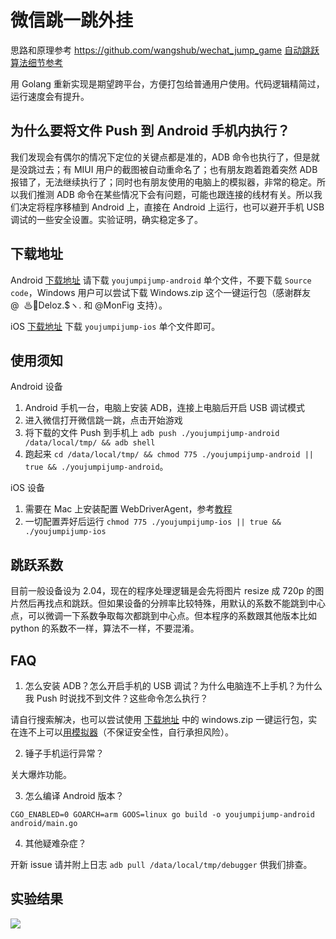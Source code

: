 # 微信跳一跳外挂

思路和原理参考 https://github.com/wangshub/wechat_jump_game [自动跳跃算法细节参考](https://github.com/faceair/wechat_jump_game/blob/master/wechat_jump.py#L50)

用 Golang 重新实现是期望跨平台，方便打包给普通用户使用。代码逻辑精简过，运行速度会有提升。

## 为什么要将文件 Push 到 Android 手机内执行？

我们发现会有偶尔的情况下定位的关键点都是准的，ADB 命令也执行了，但是就是没跳过去；有 MIUI 用户的截图被自动重命名了；也有朋友跑着跑着突然 ADB 报错了，无法继续执行了；同时也有朋友使用的电脑上的模拟器，非常的稳定。所以我们推测 ADB 命令在某些情况下会有问题，可能也跟连接的线材有关。所以我们决定将程序移植到 Android 上，直接在 Android 上运行，也可以避开手机 USB 调试的一些安全设置。实验证明，确实稳定多了。

## 下载地址

Android [下载地址](https://github.com/faceair/youjumpijump/releases/latest) 请下载 `youjumpijump-android` 单个文件，不要下载 `Source code`，Windows 用户可以尝试下载 Windows.zip 这个一键运行包（感谢群友 @  ♨﻿﻿Deloz.$ヽ. 和 @MonFig 支持）。

iOS [下载地址](https://github.com/faceair/youjumpijump/releases/latest) 下载 `youjumpijump-ios` 单个文件即可。

## 使用须知

Android 设备

1. Android 手机一台，电脑上安装 ADB，连接上电脑后开启 USB 调试模式
2. 进入微信打开微信跳一跳，点击开始游戏
3. 将下载的文件 Push 到手机上 `adb push ./youjumpijump-android /data/local/tmp/ && adb shell`
4. 跑起来 `cd /data/local/tmp/ && chmod 775 ./youjumpijump-android || true && ./youjumpijump-android`。

iOS 设备

1. 需要在 Mac 上安装配置 WebDriverAgent，参考[教程](https://testerhome.com/topics/7220)
2. 一切配置弄好后运行 `chmod 775 ./youjumpijump-ios || true && ./youjumpijump-ios`

## 跳跃系数

目前一般设备设为 2.04，现在的程序处理逻辑是会先将图片 resize 成 720p 的图片然后再找点和跳跃。但如果设备的分辨率比较特殊，用默认的系数不能跳到中心点，可以微调一下系数争取每次都跳到中心点。但本程序的系数跟其他版本比如 python 的系数不一样，算法不一样，不要混淆。

## FAQ

1. 怎么安装 ADB？怎么开启手机的 USB 调试？为什么电脑连不上手机？为什么我 Push 时说找不到文件？这些命令怎么执行？

请自行搜索解决，也可以尝试使用 [下载地址](https://github.com/faceair/youjumpijump/releases/latest) 中的 windows.zip 一键运行包，实在连不上可以[用模拟器](https://github.com/wangshub/wechat_jump_game/tree/master/%E6%96%B0%E6%89%8B%E5%B0%8F%E7%99%BD%E8%AF%B7%E4%BD%BF%E7%94%A8%E8%BF%99%E4%B8%AA%E4%BB%A3%E7%A0%81%20%20%E4%B8%8D%E9%9C%80%E8%A6%81%E4%BD%BF%E7%94%A8%E7%9C%9F%E6%9C%BA%E7%9A%84%E4%B8%93%E7%94%A8%E4%BB%A3%E7%A0%81)（不保证安全性，自行承担风险）。

2. 锤子手机运行异常？

关大爆炸功能。

3. 怎么编译 Android 版本？

`CGO_ENABLED=0 GOARCH=arm GOOS=linux go build -o youjumpijump-android android/main.go`

4. 其他疑难杂症？

开新 issue 请并附上日志 `adb pull /data/local/tmp/debugger` 供我们排查。

## 实验结果

![](http://ww3.sinaimg.cn/large/0060lm7Tly1fmy1dpozipj30k00zkq46.jpg)

